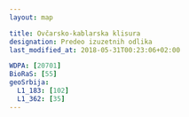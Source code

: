 ```yaml
---
layout: map

title: Ovčarsko-kablarska klisura
designation: Predeo izuzetnih odlika
last_modified_at: 2018-05-31T00:23:06+02:00

WDPA: [20701]
BioRaS: [55]
geoSrbija:
  L1_183: [102]
  L1_362: [35]
---
```

